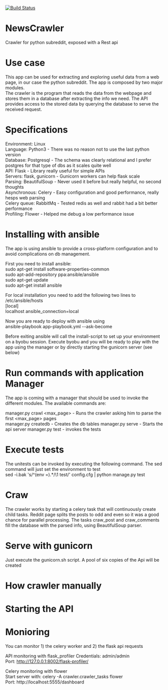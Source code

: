 
[![Build Status](https://travis-ci.org/tchalas/NewsCrawler.svg?branch=master)](https://travis-ci.org/tchalas/NewsCrawler)

# NewsCrawler
Crawler for python subreddit, exposed with a Rest api

# Use case  
This app can be used for extracting and exploring useful data from a web page, in our case the python subreddit. The app is composed by two major modules.  
The crawler is the program that reads the data from the webpage and stores them in a database after extracting the info we need. The API provides access to the stored data by querying the database to serve the received request.  


# Specifications  
Environment: Linux  
Language: Python3        - There was no reason not to use the last python version  
Database: Postgresql     - The schema was clearly relational and I prefer postgres for that type of dbs as it scales quite well  
API: Flask               - Library really useful for simple APIs  
Servers: flask, gunicorn - Gunicorn workers can help flask scale  
Parsing: BeautifulSoup   - Never used it before but really helpful, no second thoughts  
Asynchronous: Celery     - Easy configuration and good performance, really hesps web parsing  
Celery queue: RabbitMq   - Tested redis as well and rabbit had a bit better performance  
Profiling: Flower        - Helped me debug a low performance issue  

# Installing with ansible  
The app is using ansible to provide a cross-platform configuration and to avoid complications on db management.  

First you need to install ansible:  
sudo apt-get install software-properties-common  
sudo apt-add-repository ppa:ansible/ansible  
sudo apt-get update  
sudo apt-get install ansible  

For local installation you need to add the following two lines to /etc/ansible/hosts  
[local]  
localhost ansible_connection=local  

Now you are ready to deploy with ansible using  
ansible-playbook app-playbook.yml --ask-become   

Before exiting ansible will call the install-script to set up your environment on a byobu session. Execute byobu and you will be ready to play with the app using the manager or by directly starting the gunicorn server (see below)  

# Run commands with application Manager  
The app is coming with a manager that should be used to invoke the different modules. The available commands are:

manager.py crawl <max_page> - Runs the crawler asking him to parse the first <max_page> pages  
manager.py createdb - Creates the db tables
manager.py serve - Starts the api server
manager.py test - invokes the tests  

# Execute tests  
The unitests  can be invoked by executing the following command. The sed command will just set the environment to test  
sed -i.bak 's/^\(env =\).*/\1 test/' config.cfg | python manage.py test   

# Craw  
The crawler works by starting a celery task that will continuously create child tasks. Reddit page splits the posts to odd and even so it was a good chance for parallel processing. The tasks craw_post and craw_comments fill the database with the parsed info, using BeautifulSoup parser.


# Serve with gunicorn  
Just execute the gunicorn.sh script. A pool of six copies of the Api will be created  

# How crawler manually  

# Starting the API  

# Monioring   

You can monitor 1) the celery worker and 2) the flask api requests

API monitoring with flask_profiler
Credentials: admin/admin  
Port: http://127.0.0.1:8002/flask-profiler/  

Celery monitoring with flower  
Start server with:  celery -A crawler.crawler_tasks flower   
Port: http://localhost:5555/dashboard  
